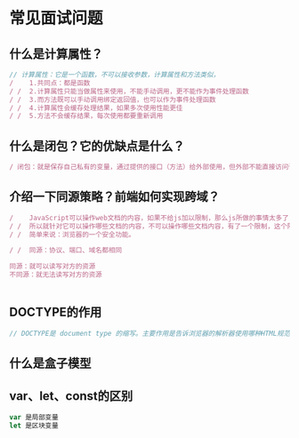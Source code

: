 # 常见面试问题

## 什么是计算属性？

```js
// 计算属性：它是一个函数，不可以接收参数，计算属性和方法类似，
/    1.共同点：都是函数
/ /  2.计算属性只能当做属性来使用，不能手动调用，更不能作为事件处理函数
/ /  3.而方法既可以手动调用绑定返回值，也可以作为事件处理函数
/ /  4.计算属性会缓存处理结果，如果多次使用性能更佳
/ /  5.方法不会缓存结果，每次使用都要重新调用
```



## 什么是闭包？它的优缺点是什么？

```javascript
/ 闭包：就是保存自己私有的变量，通过提供的接口（方法）给外部使用，但外部不能直接访问该变量。
```



## 介绍一下同源策略？前端如何实现跨域？

```javascript
/    JavaScript可以操作web文档的内容，如果不给js加以限制，那么js所做的事情太多了，危险性太高，
/ /  所以就针对它可以操作哪些文档的内容，不可以操作哪些文档内容，有了一个限制，这个限制就是同源策略，
/ /  简单来说：浏览器的一个安全功能。

/ /  同源：协议、端口、域名都相同

同源：就可以读写对方的资源
不同源：就无法读写对方的资源
```

```javascript

```

## DOCTYPE的作用

```javascript
// DOCTYPE是 document type 的缩写。主要作用是告诉浏览器的解析器使用哪种HTML规范或者XHTML规范来解析页面。
```

## 什么是盒子模型



## var、let、const的区别

```javascript
var 是局部变量
let 是区块变量
```

